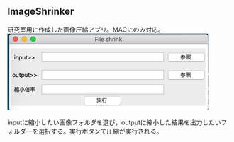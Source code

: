 ## ImageShrinker 
研究室用に作成した画像圧縮アプリ。MACにのみ対応。
![image](https://github.com/TsumaR/ImageShrinker/blob/master/image/%E3%82%B9%E3%82%AF%E3%83%AA%E3%83%BC%E3%83%B3%E3%82%B7%E3%83%A7%E3%83%83%E3%83%88%202020-02-21%2013.04.51.png)

inputに縮小したい画像フォルダを選び，outputに縮小した結果を出力したいフォルダーを選択する。実行ボタンで圧縮が実行される。
